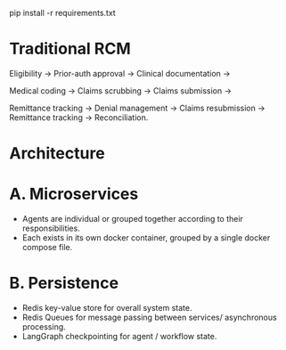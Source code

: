 pip install -r requirements.txt

Traditional RCM
=================

Eligibility → Prior-auth approval → Clinical documentation → 

Medical coding → Claims scrubbing → Claims submission → 

Remittance tracking → Denial management → Claims resubmission → Remittance tracking → Reconciliation.


Architecture
=================

A. Microservices
================
- Agents are individual or grouped together according to their responsibilities.
- Each exists in its own docker container, grouped by a single docker compose file.

B. Persistence
================
- Redis key-value store for overall system state.
- Redis Queues for message passing between services/ asynchronous processing.
- LangGraph checkpointing for agent / workflow state.